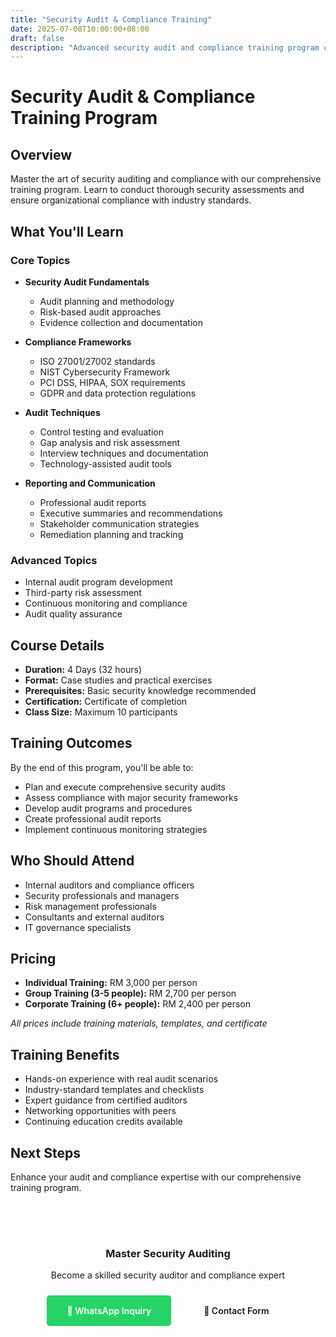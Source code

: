 ```yaml
---
title: "Security Audit & Compliance Training"
date: 2025-07-08T10:00:00+08:00
draft: false
description: "Advanced security audit and compliance training program covering frameworks, methodologies, and best practices for security assessments."
---
```


# Security Audit & Compliance Training Program

## Overview
Master the art of security auditing and compliance with our comprehensive training program. Learn to conduct thorough security assessments and ensure organizational compliance with industry standards.

## What You'll Learn

### Core Topics
- **Security Audit Fundamentals**
  - Audit planning and methodology
  - Risk-based audit approaches
  - Evidence collection and documentation

- **Compliance Frameworks**
  - ISO 27001/27002 standards
  - NIST Cybersecurity Framework
  - PCI DSS, HIPAA, SOX requirements
  - GDPR and data protection regulations

- **Audit Techniques**
  - Control testing and evaluation
  - Gap analysis and risk assessment
  - Interview techniques and documentation
  - Technology-assisted audit tools

- **Reporting and Communication**
  - Professional audit reports
  - Executive summaries and recommendations
  - Stakeholder communication strategies
  - Remediation planning and tracking

### Advanced Topics
- Internal audit program development
- Third-party risk assessment
- Continuous monitoring and compliance
- Audit quality assurance

## Course Details

- **Duration:** 4 Days (32 hours)
- **Format:** Case studies and practical exercises
- **Prerequisites:** Basic security knowledge recommended
- **Certification:** Certificate of completion
- **Class Size:** Maximum 10 participants

## Training Outcomes

By the end of this program, you'll be able to:
- Plan and execute comprehensive security audits
- Assess compliance with major security frameworks
- Develop audit programs and procedures
- Create professional audit reports
- Implement continuous monitoring strategies

## Who Should Attend

- Internal auditors and compliance officers
- Security professionals and managers
- Risk management professionals
- Consultants and external auditors
- IT governance specialists

## Pricing

- **Individual Training:** RM 3,000 per person
- **Group Training (3-5 people):** RM 2,700 per person
- **Corporate Training (6+ people):** RM 2,400 per person

*All prices include training materials, templates, and certificate*

## Training Benefits

- Hands-on experience with real audit scenarios
- Industry-standard templates and checklists
- Expert guidance from certified auditors
- Networking opportunities with peers
- Continuing education credits available

## Next Steps

Enhance your audit and compliance expertise with our comprehensive training program.

<div style="text-align: center; margin: 2rem 0; padding: 2rem; background: var(--code-bg); border-radius: 10px;">
  <h3 style="color: var(--primary); margin-bottom: 1rem;">Master Security Auditing</h3>
  <p style="margin-bottom: 1.5rem;">Become a skilled security auditor and compliance expert</p>
  <a href="https://wa.me/60123456789?text=Hi,%20I'm%20interested%20in%20the%20Security%20Audit%20%26%20Compliance%20Training%20program.%20Can%20you%20provide%20more%20details?" 
     style="display: inline-block; background: #25D366; color: white; padding: 1rem 2rem; border-radius: 5px; text-decoration: none; font-weight: 600; margin-right: 1rem;">
    💬 WhatsApp Inquiry
  </a>
  <a href="/contact/" 
     style="display: inline-block; background: transparent; color: var(--primary); padding: 1rem 2rem; border-radius: 5px; text-decoration: none; font-weight: 600; border: 2px solid var(--primary);">
    📧 Contact Form
  </a>
</div>